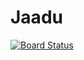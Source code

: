 # Jaadu
[![Board Status](https://dev.azure.com/SantoshKattipoc/6e86c57d-4218-4501-91ae-7e81e78d7003/147ad63c-11c8-4f83-9874-b22cac98922c/_apis/work/boardbadge/7238379b-00bb-49dc-9015-95d5ccf788cd?columnOptions=1)](https://dev.azure.com/SantoshKattipoc/6e86c57d-4218-4501-91ae-7e81e78d7003/_boards/board/t/147ad63c-11c8-4f83-9874-b22cac98922c/Microsoft.RequirementCategory/)


